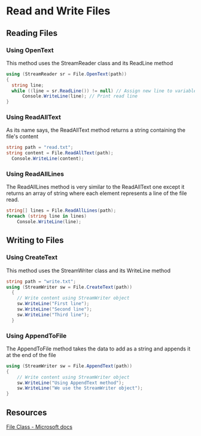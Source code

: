 # Read and Write Files

## Reading Files

### Using OpenText

This method uses the StreamReader class and its ReadLine method

```c#
using (StreamReader sr = File.OpenText(path))
{
  string line;
  while ((line = sr.ReadLine()) != null) // Assign new line to variable
      Console.WriteLine(line); // Print read line
}
```

### Using ReadAllText

As its name says, the ReadAllText method returns a string containing the file's content

```c#
string path = "read.txt";
string content = File.ReadAllText(path);
  Console.WriteLine(content);
```

### Using ReadAllLines

The ReadAllLines method is very similar to the ReadAllText one except it returns
an array of string where each element represents a line of the file read.

```c#
string[] lines = File.ReadAllLines(path);
foreach (string line in lines)
    Console.WriteLine(line);
```

## Writing to Files

### Using CreateText

This method uses the StreamWriter class and its WriteLine method

```c#
string path = "write.txt";
using (StreamWriter sw = File.CreateText(path))
  {
    // Write content using StreamWriter object
    sw.WriteLine("First line");
    sw.WriteLine("Second line");
    sw.WriteLine("Third line");
  }
```

### Using AppendToFile

The AppendToFile method takes the data to add as a string and
appends it at the end of the file

```c#
using (StreamWriter sw = File.AppendText(path))
{
    // Write content using StreamWriter object
    sw.WriteLine("Using AppendText method");
    sw.WriteLine("We use the StreamWriter object");
}
```

## Resources

[File Class - Microsoft docs](https://docs.microsoft.com/en-us/dotnet/api/system.io.file?view=net-5.0)
